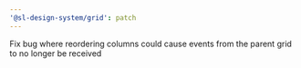 ```yaml
---
'@sl-design-system/grid': patch
---
```


Fix bug where reordering columns could cause events from the parent grid to no longer be received
